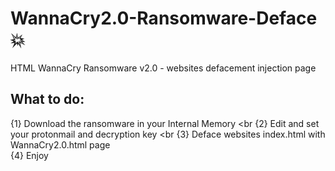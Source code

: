 # WannaCry2.0-Ransomware-Deface 💥
HTML WannaCry Ransomware v2.0 - websites defacement injection page

## What to do:
{1} Download the ransomware in your Internal Memory <br
{2} Edit and set your protonmail and decryption key <br
{3} Deface websites index.html with WannaCry2.0.html page <br>
{4} Enjoy
